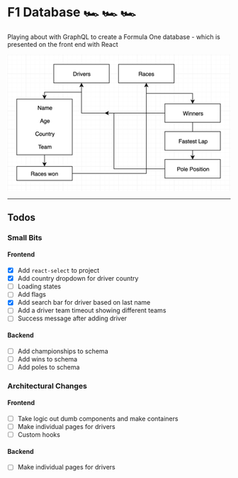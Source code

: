 # F1 Database   🏎️ 🏎️️️️ 🏎️️️

Playing about with GraphQL to create a Formula One database - which is presented on the front end with React

![Site](static/graph.png?raw=true "Graph")

---

## Todos  
### Small Bits
#### Frontend 
* [x] Add `react-select` to project
* [x] Add country dropdown for driver country
* [ ] Loading states
* [ ] Add flags 
* [x] Add search bar for driver based on last name 
* [ ] Add a driver team timeout showing different teams 
* [ ] Success message after adding driver
#### Backend
* [ ] Add championships to schema
* [ ] Add wins to schema
* [ ] Add poles to schema

### Architectural Changes
#### Frontend
* [ ] Take logic out dumb components and make containers 
* [ ] Make individual pages for drivers
* [ ] Custom hooks
#### Backend
* [ ] Make individual pages for drivers
